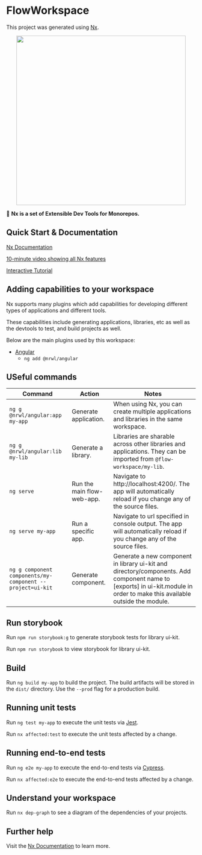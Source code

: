 # FlowWorkspace

This project was generated using [Nx](https://nx.dev).

<p align="center"><img src="https://raw.githubusercontent.com/nrwl/nx/master/nx-logo.png" width="450"></p>

🔎 **Nx is a set of Extensible Dev Tools for Monorepos.**

## Quick Start & Documentation

[Nx Documentation](https://nx.dev/angular)

[10-minute video showing all Nx features](https://nx.dev/angular/getting-started/what-is-nx)

[Interactive Tutorial](https://nx.dev/angular/tutorial/01-create-application)

## Adding capabilities to your workspace

Nx supports many plugins which add capabilities for developing different types of applications and different tools.

These capabilities include generating applications, libraries, etc as well as the devtools to test, and build projects as well.

Below are the main plugins used by this workspace:

- [Angular](https://angular.io)
  - `ng add @nrwl/angular`

## USeful commands

| Command                                                   | Action                     | Notes                                                                                                                                                                     |
| --------------------------------------------------------- | -------------------------- | ------------------------------------------------------------------------------------------------------------------------------------------------------------------------- |
| `ng g @nrwl/angular:app my-app`                           | Generate application.      | When using Nx, you can create multiple applications and libraries in the same workspace.                                                                                  |
| `ng g @nrwl/angular:lib my-lib`                           | Generate a library.        | Libraries are sharable across other libraries and applications. They can be imported from `@flow-workspace/my-lib`.                                                       |
| `ng serve`                                                | Run the main flow-web-app. | Navigate to http://localhost:4200/. The app will automatically reload if you change any of the source files.                                                              |
| `ng serve my-app`                                         | Run a specific app.        | Navigate to url specified in console output. The app will automatically reload if you change any of the source files.                                                     |
| `ng g component components/my-component --project=ui-kit` | Generate component.        | Generate a new component in library ui-kit and directory/components. Add component name to [exports] in ui-kit.module in order to make this available outside the module. |

## Run storybook

Run `npm run storybook:g` to generate storybook tests for library ui-kit.

Run `npm run storybook` to view storybook for library ui-kit.

## Build

Run `ng build my-app` to build the project. The build artifacts will be stored in the `dist/` directory. Use the `--prod` flag for a production build.

## Running unit tests

Run `ng test my-app` to execute the unit tests via [Jest](https://jestjs.io).

Run `nx affected:test` to execute the unit tests affected by a change.

## Running end-to-end tests

Run `ng e2e my-app` to execute the end-to-end tests via [Cypress](https://www.cypress.io).

Run `nx affected:e2e` to execute the end-to-end tests affected by a change.

## Understand your workspace

Run `nx dep-graph` to see a diagram of the dependencies of your projects.

## Further help

Visit the [Nx Documentation](https://nx.dev/angular) to learn more.
